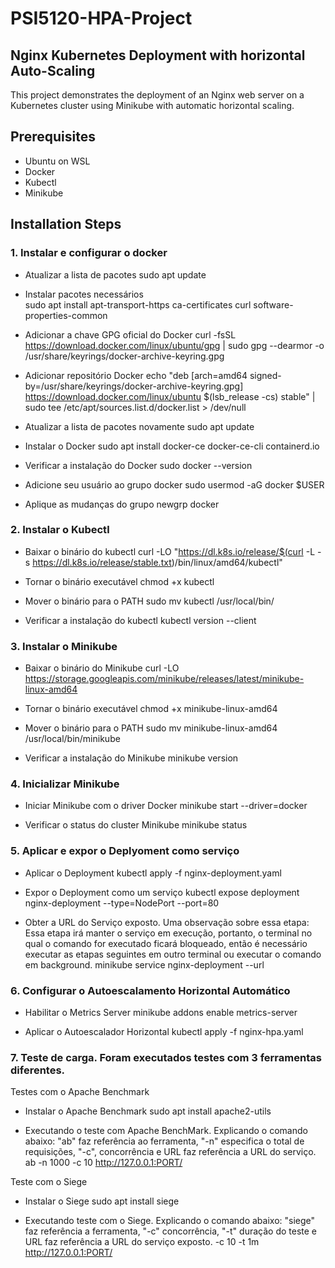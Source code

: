 # PSI5120-HPA-Project

## Nginx Kubernetes Deployment with horizontal Auto-Scaling

This project demonstrates the deployment of an Nginx web server on a Kubernetes cluster using Minikube with automatic horizontal scaling.

## Prerequisites

- Ubuntu on WSL
- Docker
- Kubectl
- Minikube

## Installation Steps

### 1. Instalar e configurar o docker

- Atualizar a lista de pacotes
sudo apt update

- Instalar pacotes necessários </br>
sudo apt install apt-transport-https ca-certificates curl software-properties-common

- Adicionar a chave GPG oficial do Docker
curl -fsSL https://download.docker.com/linux/ubuntu/gpg | sudo gpg --dearmor -o /usr/share/keyrings/docker-archive-keyring.gpg

- Adicionar repositório Docker
echo "deb [arch=amd64 signed-by=/usr/share/keyrings/docker-archive-keyring.gpg] https://download.docker.com/linux/ubuntu $(lsb_release -cs) stable" | sudo tee /etc/apt/sources.list.d/docker.list > /dev/null

- Atualizar a lista de pacotes novamente
sudo apt update

- Instalar o Docker
sudo apt install docker-ce docker-ce-cli containerd.io

- Verificar a instalação do Docker
sudo docker --version

- Adicione seu usuário ao grupo docker
sudo usermod -aG docker $USER

- Aplique as mudanças do grupo
newgrp docker


### 2. Instalar o Kubectl

- Baixar o binário do kubectl
curl -LO "https://dl.k8s.io/release/$(curl -L -s https://dl.k8s.io/release/stable.txt)/bin/linux/amd64/kubectl"

- Tornar o binário executável
chmod +x kubectl

- Mover o binário para o PATH
sudo mv kubectl /usr/local/bin/

- Verificar a instalação do kubectl
kubectl version --client

### 3. Instalar o Minikube

- Baixar o binário do Minikube
curl -LO https://storage.googleapis.com/minikube/releases/latest/minikube-linux-amd64

- Tornar o binário executável
chmod +x minikube-linux-amd64

- Mover o binário para o PATH
sudo mv minikube-linux-amd64 /usr/local/bin/minikube

- Verificar a instalação do Minikube
minikube version

### 4. Inicializar Minikube

- Iniciar Minikube com o driver Docker
minikube start --driver=docker

- Verificar o status do cluster Minikube
minikube status

### 5. Aplicar e expor o Deplyoment como serviço

- Aplicar o Deployment
kubectl apply -f nginx-deployment.yaml

- Expor o Deployment como um serviço
kubectl expose deployment nginx-deployment --type=NodePort --port=80

- Obter a URL do Serviço exposto. Uma observação sobre essa etapa:  Essa etapa irá manter o serviço em execução, portanto, o terminal no qual o comando for executado ficará bloqueado, então é necessário executar as etapas seguintes em outro terminal ou executar o comando em background.
minikube service nginx-deployment --url

### 6. Configurar o Autoescalamento Horizontal Automático

-  Habilitar o Metrics Server
minikube addons enable metrics-server

- Aplicar o Autoescalador Horizontal
kubectl apply -f nginx-hpa.yaml

### 7. Teste de carga. Foram executados testes com 3 ferramentas diferentes.

Testes com o Apache Benchmark 
- Instalar o Apache Benchmark
sudo apt install apache2-utils

- Executando o teste com Apache BenchMark. Explicando o comando abaixo: "ab" faz referência ao ferramenta, "-n" especifica o total de requisições, "-c", concorrência e URL faz referência a URL do serviço.
ab -n 1000 -c 10 http://127.0.0.1:PORT/

Teste com o Siege
- Instalar o Siege
sudo apt install siege

- Executando teste com o Siege. Explicando o comando abaixo: "siege" faz referência a ferramenta, "-c" concorrência, "-t" duração do teste e URL faz referência a URL do serviço exposto.
-c 10 -t 1m http://127.0.0.1:PORT/
 
